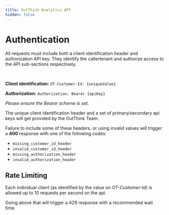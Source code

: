 ```yaml
---
title: OutThink Analytics API
hidden: false
---
```

# Authentication

All requests must include both a client identification header and authorization API key. They identify the callertenant and authorize access to the API sub-sections respectively.

<br />

**Client identification:** `OT-Customer-Id: {uniqueValue}`

**Authorization:** `Authorization: Bearer {apiKey}`

*Please ensure the Bearer scheme is set.*

The unique client identification header and a set of primary/secondary api keys will get provided by the OutThink Team.

Failure to include some of these headers, or using invalid values will trigger a **400** response with one of the following codes:

* `missing_customer_id_header`
* `invalid_customer_id_header`
* `missing_authorization_header`
* `invalid_authorization_header`

## Rate Limiting

Each individual client (as identified by the value on *OT-Customer-Id*) is allowed up to 10 requests per second on the api.

Going above that will trigger a 429 response with a recommended wait time.